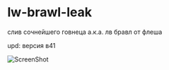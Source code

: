 # lw-brawl-leak

слив сочнейшего говнеца а.к.а. лв бравл от флеша

upd: версия в41

![ScreenShot](https://cdn.discordapp.com/attachments/939599759851802656/977918566085033984/lw.jpg)
